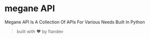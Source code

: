 # megane API
Megane API Is A Collection Of APIs For Various Needs Built In Python

> built with ♥️ by fiandev